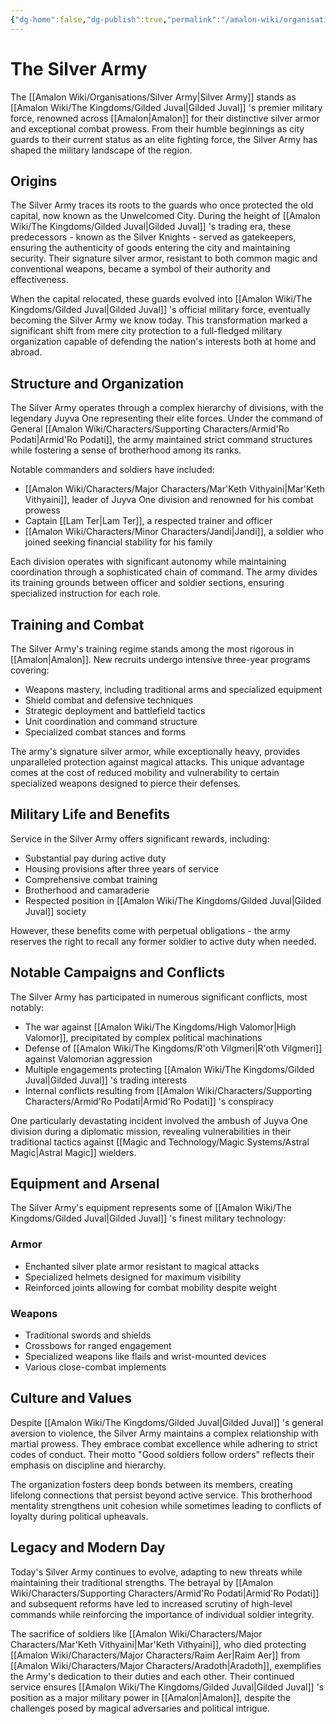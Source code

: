 ```yaml
---
{"dg-home":false,"dg-publish":true,"permalink":"/amalon-wiki/organisations/silver-army/","dgPassFrontmatter":true,"noteIcon":""}
---
```


# The Silver Army

The [[Amalon Wiki/Organisations/Silver Army\|Silver Army]] stands as [[Amalon Wiki/The Kingdoms/Gilded Juval\|Gilded Juval]] 's premier military force, renowned across [[Amalon\|Amalon]] for their distinctive silver armor and exceptional combat prowess. From their humble beginnings as city guards to their current status as an elite fighting force, the Silver Army has shaped the military landscape of the region.

## Origins

The Silver Army traces its roots to the guards who once protected the old capital, now known as the Unwelcomed City. During the height of [[Amalon Wiki/The Kingdoms/Gilded Juval\|Gilded Juval]] 's trading era, these predecessors - known as the Silver Knights - served as gatekeepers, ensuring the authenticity of goods entering the city and maintaining security. Their signature silver armor, resistant to both common magic and conventional weapons, became a symbol of their authority and effectiveness.

When the capital relocated, these guards evolved into [[Amalon Wiki/The Kingdoms/Gilded Juval\|Gilded Juval]] 's official military force, eventually becoming the Silver Army we know today. This transformation marked a significant shift from mere city protection to a full-fledged military organization capable of defending the nation's interests both at home and abroad.

## Structure and Organization

The Silver Army operates through a complex hierarchy of divisions, with the legendary Juyva One representing their elite forces. Under the command of General [[Amalon Wiki/Characters/Supporting Characters/Armid'Ro Podati\|Armid'Ro Podati]], the army maintained strict command structures while fostering a sense of brotherhood among its ranks.

Notable commanders and soldiers have included:

- [[Amalon Wiki/Characters/Major Characters/Mar'Keth Vithyaini\|Mar'Keth Vithyaini]], leader of Juyva One division and renowned for his combat prowess
- Captain [[Lam Ter\|Lam Ter]], a respected trainer and officer
- [[Amalon Wiki/Characters/Minor Characters/Jandi\|Jandi]], a soldier who joined seeking financial stability for his family

Each division operates with significant autonomy while maintaining coordination through a sophisticated chain of command. The army divides its training grounds between officer and soldier sections, ensuring specialized instruction for each role.

## Training and Combat

The Silver Army's training regime stands among the most rigorous in [[Amalon\|Amalon]]. New recruits undergo intensive three-year programs covering:

- Weapons mastery, including traditional arms and specialized equipment
- Shield combat and defensive techniques
- Strategic deployment and battlefield tactics
- Unit coordination and command structure
- Specialized combat stances and forms

The army's signature silver armor, while exceptionally heavy, provides unparalleled protection against magical attacks. This unique advantage comes at the cost of reduced mobility and vulnerability to certain specialized weapons designed to pierce their defenses.

## Military Life and Benefits

Service in the Silver Army offers significant rewards, including:

- Substantial pay during active duty
- Housing provisions after three years of service
- Comprehensive combat training
- Brotherhood and camaraderie
- Respected position in [[Amalon Wiki/The Kingdoms/Gilded Juval\|Gilded Juval]] society

However, these benefits come with perpetual obligations - the army reserves the right to recall any former soldier to active duty when needed.

## Notable Campaigns and Conflicts

The Silver Army has participated in numerous significant conflicts, most notably:

- The war against [[Amalon Wiki/The Kingdoms/High Valomor\|High Valomor]], precipitated by complex political machinations
- Defense of [[Amalon Wiki/The Kingdoms/R'oth Vilgmeri\|R'oth Vilgmeri]] against Valomorian aggression
- Multiple engagements protecting [[Amalon Wiki/The Kingdoms/Gilded Juval\|Gilded Juval]] 's trading interests
- Internal conflicts resulting from [[Amalon Wiki/Characters/Supporting Characters/Armid'Ro Podati\|Armid'Ro Podati]] 's conspiracy

One particularly devastating incident involved the ambush of Juyva One division during a diplomatic mission, revealing vulnerabilities in their traditional tactics against [[Magic and Technology/Magic Systems/Astral Magic\|Astral Magic]] wielders.

## Equipment and Arsenal

The Silver Army's equipment represents some of [[Amalon Wiki/The Kingdoms/Gilded Juval\|Gilded Juval]] 's finest military technology:

### Armor
- Enchanted silver plate armor resistant to magical attacks
- Specialized helmets designed for maximum visibility
- Reinforced joints allowing for combat mobility despite weight

### Weapons
- Traditional swords and shields
- Crossbows for ranged engagement
- Specialized weapons like flails and wrist-mounted devices
- Various close-combat implements

## Culture and Values

Despite [[Amalon Wiki/The Kingdoms/Gilded Juval\|Gilded Juval]] 's general aversion to violence, the Silver Army maintains a complex relationship with martial prowess. They embrace combat excellence while adhering to strict codes of conduct. Their motto "Good soldiers follow orders" reflects their emphasis on discipline and hierarchy.

The organization fosters deep bonds between its members, creating lifelong connections that persist beyond active service. This brotherhood mentality strengthens unit cohesion while sometimes leading to conflicts of loyalty during political upheavals.

## Legacy and Modern Day

Today's Silver Army continues to evolve, adapting to new threats while maintaining their traditional strengths. The betrayal by [[Amalon Wiki/Characters/Supporting Characters/Armid'Ro Podati\|Armid'Ro Podati]] and subsequent reforms have led to increased scrutiny of high-level commands while reinforcing the importance of individual soldier integrity.

The sacrifice of soldiers like [[Amalon Wiki/Characters/Major Characters/Mar'Keth Vithyaini\|Mar'Keth Vithyaini]], who died protecting [[Amalon Wiki/Characters/Major Characters/Raim Aer\|Raim Aer]] from [[Amalon Wiki/Characters/Major Characters/Aradoth\|Aradoth]], exemplifies the Army's dedication to their duties and each other. Their continued service ensures [[Amalon Wiki/The Kingdoms/Gilded Juval\|Gilded Juval]] 's position as a major military power in [[Amalon\|Amalon]], despite the challenges posed by magical adversaries and political intrigue.